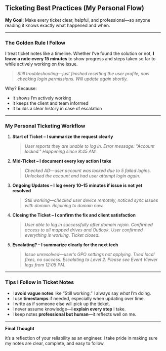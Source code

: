 ##  Ticketing Best Practices (My Personal Flow)

**My Goal**: Make every ticket clear, helpful, and professional—so anyone reading it knows exactly what happened and when.

---

### The Golden Rule I Follow

I treat ticket notes like a timeline. Whether I’ve found the solution or not, **I leave a note every 15 minutes** to show progress and steps taken so far to while actively working on the issue.

> *Still troubleshooting—just finished resetting the user profile, now checking login permissions. Will update again shortly.*

Why? Because:

- It shows I’m actively working
- It keeps the client and team informed
- It builds a clear history in case of escalation

---
### My Personal Ticketing Workflow

1. **Start of Ticket – I summarize the request clearly**

   > *User reports they are unable to log in. Error message: "Account locked." Happening since 8:45 AM.*

2. **Mid-Ticket – I document every key action I take**

   > *Checked AD—user account was locked due to 5 failed logins. Unlocked the account and had user attempt login again.*

3. **Ongoing Updates – I log every 10–15 minutes if issue is not yet resolved**

   > *Still working—checked user device remotely, noticed sync issues with domain. Rejoining to domain now.*

4. **Closing the Ticket – I confirm the fix and client satisfaction**

   > *User able to log in successfully after domain rejoin. Confirmed access to all mapped drives and Outlook. User confirmed everything is working. Ticket closed.*

5. **Escalating? – I summarize clearly for the next tech**

   > *Issue unresolved—user’s GPO settings not applying. Tried local fixes, no success. Escalating to Level 2. Please see Event Viewer logs from 12:05 PM.*

---

### Tips I Follow in Ticket Notes

- I **avoid vague notes** like “Still working.” I always say *what* I’m doing.
- I use **timestamps** if needed, especially when updating over time.
- I write as if someone else will pick up the ticket.
- I never assume knowledge—**I explain every step** I take.
- I keep notes **professional but human**—it reflects well on me.

---

**Final Thought**

it’s a reflection of your reliability as an engineer. I take pride in making sure my notes are clear, complete, and easy to follow.


